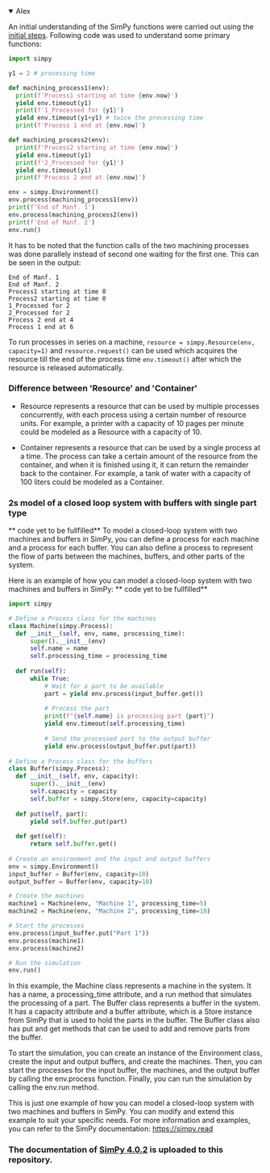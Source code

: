<details open>
  <summary>Alex</summary>

  An initial understanding of the SimPy functions were carried out using the [initial steps](Documentations/simpy_tests.md). Following code was used to understand some primary functions:
  
  ```python
  import simpy

y1 = 2 # processing time

def machining_process1(env):
    print(f'Process1 starting at time {env.now}')
    yield env.timeout(y1)
    print(f'1_Processed for {y1}')
    yield env.timeout(y1+y1) # twice the processing time
    print(f'Process 1 end at {env.now}')

def machining_process2(env):
    print(f'Process2 starting at time {env.now}')
    yield env.timeout(y1)
    print(f'2_Processed for {y1}')
    yield env.timeout(y1)
    print(f'Process 2 end at {env.now}')

env = simpy.Environment()
env.process(machining_process1(env))
print(f'End of Manf. 1')
env.process(machining_process2(env))
print(f'End of Manf. 2')
env.run()
  ```
  
  It has to be noted that the function calls of the two machining processes was done parallely instead of second one waiting for the first one. This can be seen in the output:
  
  ```
End of Manf. 1
End of Manf. 2
Process1 starting at time 0
Process2 starting at time 0
1_Processed for 2
2_Processed for 2
Process 2 end at 4
Process 1 end at 6
  ```
  To run processes in series on a machine, ```resource = simpy.Resource(env, capacity=1)``` and ```resource.request()``` can be used which acquires the resource till the end of the process time ```env.timeout()``` after which the resource is released automatically.
  ### Difference between 'Resource' and 'Container'
  - Resource represents a resource that can be used by multiple processes concurrently, with each process using a certain number of resource units. For example, a printer with a capacity of 10 pages per minute could be modeled as a Resource with a capacity of 10.

  - Container represents a resource that can be used by a single process at a time. The process can take a certain amount of the resource from the container, and when it is finished using it, it can return the remainder back to the container. For example, a tank of water with a capacity of 100 liters could be modeled as a Container.
  
  ### 2s model of a closed loop system with buffers with single part type
  ** code yet to be fullfilled**
  To model a closed-loop system with two machines and buffers in SimPy, you can define a process for each machine and a process for each buffer. You can also define a process to represent the flow of parts between the machines, buffers, and other parts of the system.

Here is an example of how you can model a closed-loop system with two machines and buffers in SimPy:
  ** code yet to be fullfilled**
  
  ```python
  import simpy

# Define a Process class for the machines
class Machine(simpy.Process):
    def __init__(self, env, name, processing_time):
        super().__init__(env)
        self.name = name
        self.processing_time = processing_time
        
    def run(self):
        while True:
            # Wait for a part to be available
            part = yield env.process(input_buffer.get())
            
            # Process the part
            print(f"{self.name} is processing part {part}")
            yield env.timeout(self.processing_time)
            
            # Send the processed part to the output buffer
            yield env.process(output_buffer.put(part))
            
# Define a Process class for the buffers
class Buffer(simpy.Process):
    def __init__(self, env, capacity):
        super().__init__(env)
        self.capacity = capacity
        self.buffer = simpy.Store(env, capacity=capacity)
        
    def put(self, part):
        yield self.buffer.put(part)
        
    def get(self):
        return self.buffer.get()
        
# Create an environment and the input and output buffers
env = simpy.Environment()
input_buffer = Buffer(env, capacity=10)
output_buffer = Buffer(env, capacity=10)

# Create the machines
machine1 = Machine(env, "Machine 1", processing_time=5)
machine2 = Machine(env, "Machine 2", processing_time=10)

# Start the processes
env.process(input_buffer.put("Part 1"))
env.process(machine1)
env.process(machine2)

# Run the simulation
env.run()
```
  
In this example, the Machine class represents a machine in the system. It has a name, a processing_time attribute, and a run method that simulates the processing of a part. The Buffer class represents a buffer in the system. It has a capacity attribute and a buffer attribute, which is a Store instance from SimPy that is used to hold the parts in the buffer. The Buffer class also has put and get methods that can be used to add and remove parts from the buffer.

To start the simulation, you can create an instance of the Environment class, create the input and output buffers, and create the machines. Then, you can start the processes for the input buffer, the machines, and the output buffer by calling the env.process function. Finally, you can run the simulation by calling the env.run method.

This is just one example of how you can model a closed-loop system with two machines and buffers in SimPy. You can modify and extend this example to suit your specific needs. For more information and examples, you can refer to the SimPy documentation: https://simpy.read
  
  ### The documentation of [SimPy 4.0.2](Software_Documentations/SimPy_documentation.pdf) is uploaded to this repository.
  
</details>
